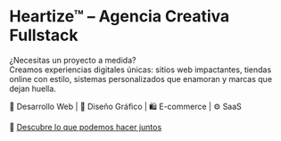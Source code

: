 # Heartize™ – Agencia Creativa Fullstack

¿Necesitas un proyecto a medida?  
Creamos experiencias digitales únicas: sitios web impactantes, tiendas online con estilo, sistemas personalizados que enamoran y marcas que dejan huella.

🎯 Desarrollo Web | 🎨 Diseño Gráfico | 🛍️ E-commerce | ⚙️ SaaS

🔗 [Descubre lo que podemos hacer juntos](https://www.heartize.com)